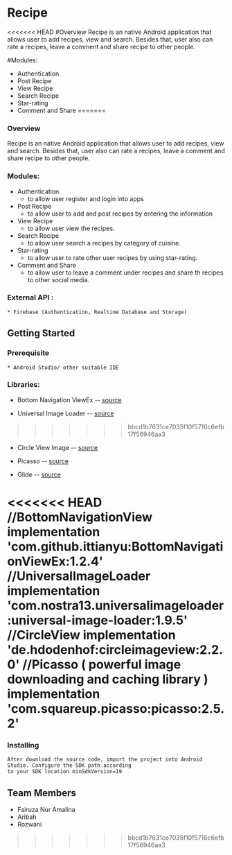 # Recipe

<<<<<<< HEAD
#Overview
Recipe is an native Android application that allows user to add recipes, view and search.
Besides that, user also can rate a recipes, leave a comment and share recipe to other people.

#Modules:
- Authentication
- Post Recipe
- View Recipe
- Search Recipe
- Star-rating
- Comment and Share
=======
### Overview

Recipe is an native Android application that allows user to add recipes, view and search. 
Besides that, user also can rate a recipes, leave a comment and share recipe to other people.

### Modules:

 - Authentication 
    * to allow user register and login into apps
 - Post Recipe 
    * to allow user to add and post recipes by entering the information
 - View Recipe 
    * to allow user view the recipes.
 - Search Recipe 
    * to allow user search a recipes by category of cuisine.
 - Star-rating 
    * to allow user to rate other user recipes by using star-rating.
 - Comment and Share 
    * to allow user to leave a comment under recipes and share th recipes to other social media.  

### External API : 
    * Firebase (Authentication, Realtime Database and Storage)

## Getting Started

### Prerequisite
    * Android Studio/ other suitable IDE

### Libraries:

* Bottom Navigation ViewEx -- [source](https://github.com/ittianyu/BottomNavigationViewEx)

* Universal Image Loader -- [source](https://github.com/nostra13/Android-Universal-Image-Loader)
>>>>>>> bbcd1b7631ce7035f10f5716c6efb17f56946aa3

* Circle View Image -- [source](https://github.com/hdodenhof/CircleImageView)

* Picasso -- [source](https://github.com/square/picasso)
    
* Glide -- [source](https://github.com/bumptech/glide)

<<<<<<< HEAD
//BottomNavigationView
    implementation 'com.github.ittianyu:BottomNavigationViewEx:1.2.4'
//UniversalImageLoader
    implementation 'com.nostra13.universalimageloader:universal-image-loader:1.9.5'
//CircleView
    implementation 'de.hdodenhof:circleimageview:2.2.0'
//Picasso ( powerful image downloading and caching library )
implementation 'com.squareup.picasso:picasso:2.5.2'
=======
### Installing
    After download the source code, import the project into Android Studio. Configure the SDK path according 
    to your SDK location minSdkVersion=19

Team Members
--------------
* Fairuza Nur Amalina
* Aribah
* Rozwani
>>>>>>> bbcd1b7631ce7035f10f5716c6efb17f56946aa3
